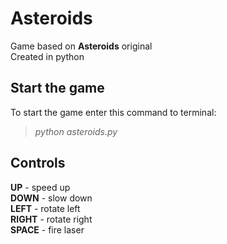 # Asteroids
Game based on __Asteroids__ original  
Created in python

## Start the game
To start the game enter this command to terminal:
>_python asteroids.py_

## Controls
__UP__ - speed up  
__DOWN__ - slow down  
__LEFT__ - rotate left  
__RIGHT__ - rotate right  
__SPACE__ - fire laser
